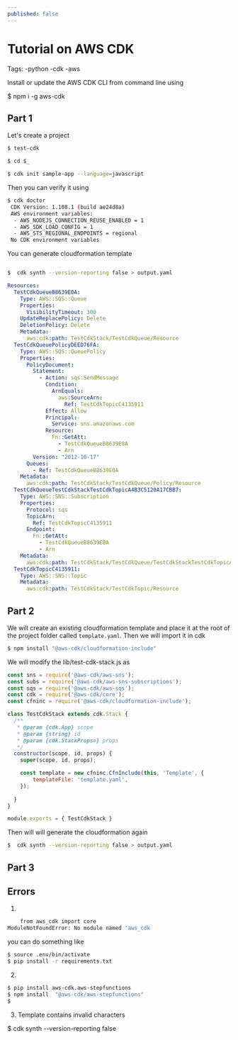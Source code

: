 ```yaml
---
published: false
---
```

# Tutorial on AWS CDK

Tags: 
-python
-cdk 
-aws


Install or update the AWS CDK CLI from command line using

$ npm i -g aws-cdk

## Part 1

Let's create a project

```bash
$ test-cdk  

$ cd $_

$ cdk init sample-app --language=javascript

```

Then you can verify it using 
```bash
$ cdk doctor
 CDK Version: 1.108.1 (build ae24d8a)
 AWS environment variables:
  - AWS_NODEJS_CONNECTION_REUSE_ENABLED = 1
  - AWS_SDK_LOAD_CONFIG = 1
  - AWS_STS_REGIONAL_ENDPOINTS = regional
 No CDK environment variables

```

You can generate cloudformation template

```bash

$  cdk synth --version-reporting false > output.yaml

```


```yaml
Resources:
  TestCdkQueueB8639E0A:
    Type: AWS::SQS::Queue
    Properties:
      VisibilityTimeout: 300
    UpdateReplacePolicy: Delete
    DeletionPolicy: Delete
    Metadata:
      aws:cdk:path: TestCdkStack/TestCdkQueue/Resource
  TestCdkQueuePolicyDEED76FA:
    Type: AWS::SQS::QueuePolicy
    Properties:
      PolicyDocument:
        Statement:
          - Action: sqs:SendMessage
            Condition:
              ArnEquals:
                aws:SourceArn:
                  Ref: TestCdkTopicC4135911
            Effect: Allow
            Principal:
              Service: sns.amazonaws.com
            Resource:
              Fn::GetAtt:
                - TestCdkQueueB8639E0A
                - Arn
        Version: "2012-10-17"
      Queues:
        - Ref: TestCdkQueueB8639E0A
    Metadata:
      aws:cdk:path: TestCdkStack/TestCdkQueue/Policy/Resource
  TestCdkQueueTestCdkStackTestCdkTopicA4B3C5120A17CBB7:
    Type: AWS::SNS::Subscription
    Properties:
      Protocol: sqs
      TopicArn:
        Ref: TestCdkTopicC4135911
      Endpoint:
        Fn::GetAtt:
          - TestCdkQueueB8639E0A
          - Arn
    Metadata:
      aws:cdk:path: TestCdkStack/TestCdkQueue/TestCdkStackTestCdkTopicA4B3C512/Resource
  TestCdkTopicC4135911:
    Type: AWS::SNS::Topic
    Metadata:
      aws:cdk:path: TestCdkStack/TestCdkTopic/Resource
```

## Part 2 


We will create an existing cloudformation template and place it at the root of the project folder called `template.yaml`. Then we will import it in cdk

```bash
$ npm install "@aws-cdk/cloudformation-include"
```

We will modify the lib/test-cdk-stack.js as 

```javascript
const sns = require('@aws-cdk/aws-sns');
const subs = require('@aws-cdk/aws-sns-subscriptions');
const sqs = require('@aws-cdk/aws-sqs');
const cdk = require('@aws-cdk/core');
const cfninc = require('@aws-cdk/cloudformation-include');

class TestCdkStack extends cdk.Stack {
  /**
   * @param {cdk.App} scope
   * @param {string} id
   * @param {cdk.StackProps=} props
   */
  constructor(scope, id, props) {
    super(scope, id, props);

    const template = new cfninc.CfnInclude(this, 'Template', { 
        templateFile: 'template.yaml',
    });
    
  }
}

module.exports = { TestCdkStack }
```
Then will will generate the cloudformation again

```bash
$  cdk synth --version-reporting false > output.yaml
```

## Part 3


## Errors 

1. 

```bash
    from aws_cdk import core
ModuleNotFoundError: No module named 'aws_cdk
```

you can do something like
```bash
$ source .env/bin/activate
$ pip install -r requirements.txt
```

2. 

```bash
$ pip install aws-cdk.aws-stepfunctions
$ npm install  "@aws-cdk/aws-stepfunctions"
$ 
```

3. Template contains invalid characters



$ cdk synth --version-reporting false
